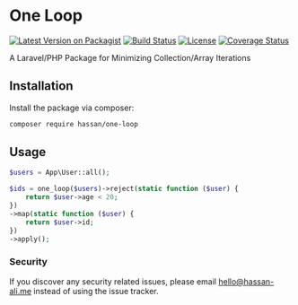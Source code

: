 # One Loop

[![Latest Version on Packagist](https://img.shields.io/packagist/v/hassan/one-loop.svg?style=flat-square)](https://packagist.org/packages/hassan/one-loop)
[![Build Status](https://badgen.net/travis/dhassanali/one-loop/master)](https://travis-ci.org/dhassanali/one-loop)
[![License](https://badgen.net/packagist/license/hassan/one-loop)](https://packagist.org/packages/hassan/one-loop)
[![Coverage Status](https://badgen.net/codecov/c/github/dhassanali/one-loop)](https://codecov.io/github/dhassanali/one-loop)

A Laravel/PHP Package for Minimizing Collection/Array Iterations

## Installation

Install the package via composer:

```bash
composer require hassan/one-loop
```

## Usage

``` php
$users = App\User::all();

$ids = one_loop($users)->reject(static function ($user) {
    return $user->age < 20;
})
->map(static function ($user) {
    return $user->id;
})
->apply();
```

### Security

If you discover any security related issues, please email hello@hassan-ali.me instead of using the issue tracker.
